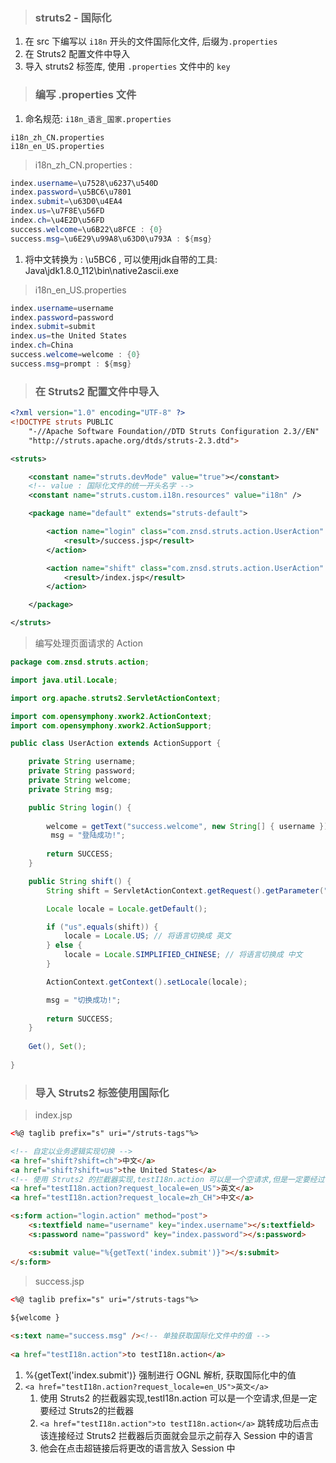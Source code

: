 > ### struts2 - 国际化

1. 在 src 下编写以 `i18n` 开头的文件国际化文件, 后缀为`.properties`
2. 在 Struts2 配置文件中导入
3. 导入 struts2 标签库, 使用 `.properties` 文件中的 `key` 



> ### 编写 .properties 文件

1. 命名规范: `i18n_语言_国家.properties` 

```
i18n_zh_CN.properties
i18n_en_US.properties
```

> i18n_zh_CN.properties : 

```java
index.username=\u7528\u6237\u540D
index.password=\u5BC6\u7801
index.submit=\u63D0\u4EA4
index.us=\u7F8E\u56FD
index.ch=\u4E2D\u56FD
success.welcome=\u6B22\u8FCE : {0}
success.msg=\u6E29\u99A8\u63D0\u793A : ${msg}
```

1. 将中文转换为 : \u5BC6 , 可以使用jdk自带的工具: Java\jdk1.8.0_112\bin\native2ascii.exe

> i18n_en_US.properties

```java
index.username=username
index.password=password
index.submit=submit
index.us=the United States
index.ch=China
success.welcome=welcome : {0}
success.msg=prompt : ${msg}
```



> ### 在 Struts2 配置文件中导入

```xml
<?xml version="1.0" encoding="UTF-8" ?>
<!DOCTYPE struts PUBLIC
	"-//Apache Software Foundation//DTD Struts Configuration 2.3//EN"
	"http://struts.apache.org/dtds/struts-2.3.dtd">

<struts>

	<constant name="struts.devMode" value="true"></constant>
    <!-- value : 国际化文件的统一开头名字 -->
	<constant name="struts.custom.i18n.resources" value="i18n" />

	<package name="default" extends="struts-default">

		<action name="login" class="com.znsd.struts.action.UserAction" method="login">
			<result>/success.jsp</result>
		</action>

		<action name="shift" class="com.znsd.struts.action.UserAction" method="shift">
			<result>/index.jsp</result>
		</action>

	</package>

</struts>
```

> 编写处理页面请求的 Action

```java
package com.znsd.struts.action;

import java.util.Locale;

import org.apache.struts2.ServletActionContext;

import com.opensymphony.xwork2.ActionContext;
import com.opensymphony.xwork2.ActionSupport;

public class UserAction extends ActionSupport {

	private String username;
	private String password;
	private String welcome;
	private String msg;

	public String login() {
        
		welcome = getText("success.welcome", new String[] { username });
         msg = "登陆成功!";
		
		return SUCCESS;
	}

	public String shift() {
		String shift = ServletActionContext.getRequest().getParameter("shift");

		Locale locale = Locale.getDefault();

		if ("us".equals(shift)) {
			locale = Locale.US; // 将语言切换成 英文
		} else {
			locale = Locale.SIMPLIFIED_CHINESE;	// 将语言切换成 中文
		}

		ActionContext.getContext().setLocale(locale);

		msg = "切换成功!";
		
		return SUCCESS;
	}
    
    Get(), Set();
    
}
```



> ### 导入 Struts2 标签使用国际化

> index.jsp

```html
<%@ taglib prefix="s" uri="/struts-tags"%>

<!-- 自定以业务逻辑实现切换 -->
<a href="shift?shift=ch">中文</a>
<a href="shift?shift=us">the United States</a>
<!-- 使用 Struts2 的拦截器实现,testI18n.action 可以是一个空请求,但是一定要经过 Struts2的拦截器 -->
<a href="testI18n.action?request_locale=en_US">英文</a>
<a href="testI18n.action?request_locale=zh_CH">中文</a>

<s:form action="login.action" method="post">
    <s:textfield name="username" key="index.username"></s:textfield>
    <s:password name="password" key="index.password"></s:password>

    <s:submit value="%{getText('index.submit')}"></s:submit>
</s:form>
```

> success.jsp

```html
<%@ taglib prefix="s" uri="/struts-tags"%>
    
${welcome }

<s:text name="success.msg" /><!-- 单独获取国际化文件中的值 -->
    
<a href="testI18n.action">to testI18n.action</a>
```

1. %{getText('index.submit')} 强制进行 OGNL 解析, 获取国际化中的值
2. `<a href="testI18n.action?request_locale=en_US">英文</a>` 
   1. 使用 Struts2 的拦截器实现,testI18n.action 可以是一个空请求,但是一定要经过 Struts2的拦截器
   2. `<a href="testI18n.action">to testI18n.action</a>` 跳转成功后点击该连接经过 Struts2 拦截器后页面就会显示之前存入 Session 中的语言
   3. 他会在点击超链接后将更改的语言放入 Session 中
